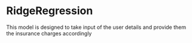 # RidgeRegression
This model is designed to take input of the user details and provide them the insurance charges accordingly
